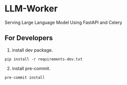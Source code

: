 # LLM-Worker

Serving Large Language Model Using FastAPI and Celery

## For Developers

1. install dev package.

```shell
pip install -r requirements-dev.txt
```

2. install pre-commit.

```shell
pre-commit install
```
